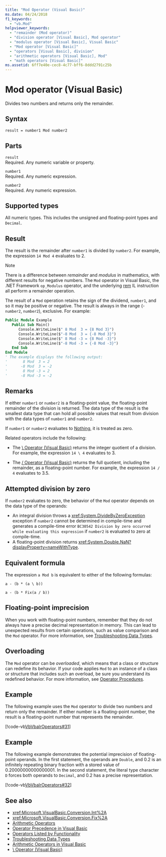 ```yaml
---
title: "Mod Operator (Visual Basic)"
ms.date: 04/24/2018
f1_keywords:
  - "vb.Mod"
helpviewer_keywords:
  - "remainder (Mod operator)"
  - "division operator [Visual Basic], Mod operator"
  - "modulus operator [Visual Basic], Visual Basic"
  - "Mod operator [Visual Basic]"
  - "operators [Visual Basic], division"
  - "arithmetic operators [Visual Basic], Mod"
  - "math operators [Visual Basic]"
ms.assetid: 6ff7e40e-cec8-4c77-bff6-8ddd2791c25b
---
```

# Mod operator (Visual Basic)

Divides two numbers and returns only the remainder.

## Syntax

```vb
result = number1 Mod number2
```

## Parts

`result` \
Required. Any numeric variable or property.

`number1` \
Required. Any numeric expression.

`number2` \
Required. Any numeric expression.

## Supported types

All numeric types. This includes the unsigned and floating-point types and `Decimal`.

## Result

The result is the remainder after `number1` is divided by `number2`. For example, the expression `14 Mod 4` evaluates to 2.

> [!NOTE]
> There is a difference between *remainder* and *modulus* in mathematics, with different results for negative numbers. The `Mod` operator in Visual Basic, the .NET Framework `op_Modulus` operator, and the underlying [rem](<xref:System.Reflection.Emit.OpCodes.Rem>) IL instruction all perform a remainder operation.

The result of a `Mod` operation retains the sign of the dividend, `number1`, and so it may be positive or negative. The result is always in the range (-`number2`, `number2`), exclusive. For example:

```vb
Public Module Example
   Public Sub Main()
      Console.WriteLine($" 8 Mod  3 = {8 Mod 3}")
      Console.WriteLine($"-8 Mod  3 = {-8 Mod 3}")
      Console.WriteLine($" 8 Mod -3 = {8 Mod -3}")
      Console.WriteLine($"-8 Mod -3 = {-8 Mod -3}")
   End Sub
End Module
' The example displays the following output:
'       8 Mod  3 = 2
'      -8 Mod  3 = -2
'       8 Mod -3 = 2
'      -8 Mod -3 = -2
```

## Remarks

If either `number1` or `number2` is a floating-point value, the floating-point remainder of the division is returned. The data type of the result is the smallest data type that can hold all possible values that result from division with the data types of `number1` and `number2`.

If `number1` or `number2` evaluates to [Nothing](../../../visual-basic/language-reference/nothing.md), it is treated as zero.

Related operators include the following:

- The [\ Operator (Visual Basic)](../../../visual-basic/language-reference/operators/integer-division-operator.md) returns the integer quotient of a division. For example, the expression `14 \ 4` evaluates to 3.

- The [/ Operator (Visual Basic)](../../../visual-basic/language-reference/operators/floating-point-division-operator.md) returns the full quotient, including the remainder, as a floating-point number. For example, the expression `14 / 4` evaluates to 3.5.

## Attempted division by zero

If `number2` evaluates to zero, the behavior of the `Mod` operator depends on the data type of the operands:

- An integral division throws a <xref:System.DivideByZeroException> exception if `number2` cannot be determined in compile-time and generates a compile-time error `BC30542 Division by zero occurred while evaluating this expression` if `number2` is evaluated to zero at compile-time.
- A floating-point division returns <xref:System.Double.NaN?displayProperty=nameWithType>.

## Equivalent formula

The expression `a Mod b` is equivalent to either of the following formulas:

`a - (b * (a \ b))`

`a - (b * Fix(a / b))`

## Floating-point imprecision

When you work with floating-point numbers, remember that they do not always have a precise decimal representation in memory. This can lead to unexpected results from certain operations, such as value comparison and the `Mod` operator. For more information, see [Troubleshooting Data Types](../../../visual-basic/programming-guide/language-features/data-types/troubleshooting-data-types.md).

## Overloading

The `Mod` operator can be *overloaded*, which means that a class or structure can redefine its behavior. If your code applies `Mod` to an instance of a class or structure that includes such an overload, be sure you understand its redefined behavior. For more information, see [Operator Procedures](../../../visual-basic/programming-guide/language-features/procedures/operator-procedures.md).

## Example

The following example uses the `Mod` operator to divide two numbers and return only the remainder. If either number is a floating-point number, the result is a floating-point number that represents the remainder.

[!code-vb[VbVbalrOperators#31](~/samples/snippets/visualbasic/VS_Snippets_VBCSharp/VbVbalrOperators/VB/Class1.vb#31)]

## Example

The following example demonstrates the potential imprecision of floating-point operands. In the first statement, the operands are `Double`, and 0.2 is an infinitely repeating binary fraction with a stored value of 0.20000000000000001. In the second statement, the literal type character `D` forces both operands to `Decimal`, and 0.2 has a precise representation.

[!code-vb[VbVbalrOperators#32](~/samples/snippets/visualbasic/VS_Snippets_VBCSharp/VbVbalrOperators/VB/Class1.vb#32)]

## See also

- <xref:Microsoft.VisualBasic.Conversion.Int%2A>
- <xref:Microsoft.VisualBasic.Conversion.Fix%2A>
- [Arithmetic Operators](../../../visual-basic/language-reference/operators/arithmetic-operators.md)
- [Operator Precedence in Visual Basic](../../../visual-basic/language-reference/operators/operator-precedence.md)
- [Operators Listed by Functionality](../../../visual-basic/language-reference/operators/operators-listed-by-functionality.md)
- [Troubleshooting Data Types](../../../visual-basic/programming-guide/language-features/data-types/troubleshooting-data-types.md)
- [Arithmetic Operators in Visual Basic](../../../visual-basic/programming-guide/language-features/operators-and-expressions/arithmetic-operators.md)
- [\ Operator (Visual Basic)](../../../visual-basic/language-reference/operators/integer-division-operator.md)
